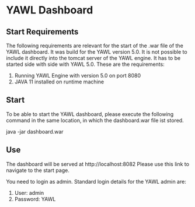 # YAWL Dashboard

## Start Requirements
The following requirements are relevant for the start of the .war file of the YAWL dashboard. It was build for the YAWL 
version 5.0. It is not possible to include it directly into the tomcat server of the YAWL engine. It has to be started
side with side with YAWL 5.0. These are the requirements:

1. Running YAWL Engine with version 5.0 on port 8080
2. JAVA 11 installed on runtime machine

## Start 
To be able to start the YAWL dashboard, please execute the following command in the same location, in which the dashboard.war file ist stored.

java -jar dashboard.war

## Use
The dashboard will be served at http://localhost:8082
Please use this link to navigate to the start page.

You need to login as admin. Standard login details for the YAWL admin are:

1. User: admin
2. Password: YAWL
